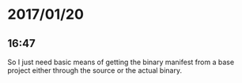 # 2017/01/20

## 16:47

So I just need basic means of getting the binary manifest from a base project
either through the source or the actual binary.
